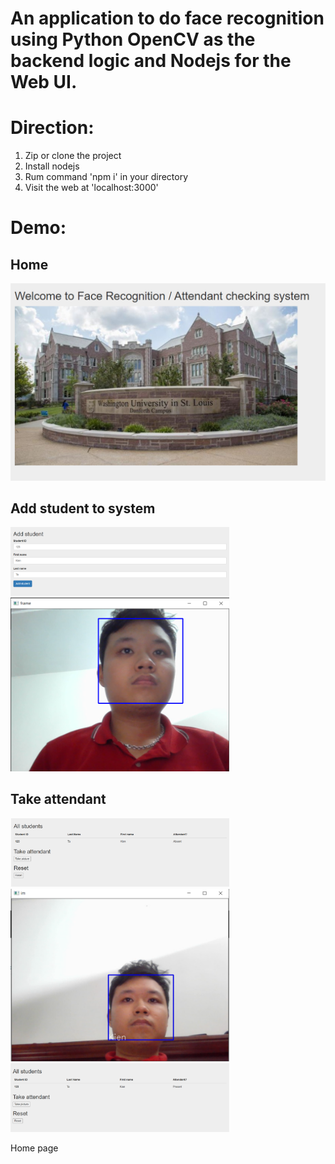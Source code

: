 # An application to do face recognition using Python OpenCV as the backend logic and Nodejs for the Web UI.

# Direction: 
1. Zip or clone the project
2. Install nodejs
3. Rum command 'npm i' in your directory
4. Visit the web at 'localhost:3000'

# Demo:
<p align="center">
  <h2> Home </h2>
  <img src="images\home.png" width="700" title="home">
  <h2> Add student to system </h2>
  <img src="images\add_student_web.png" width="350" title="addStudentWeb">
  <img src="images\add_student_opencv.png" width="350" title="addStudentPython">
  <h2> Take attendant </h2>
  <img src="images\take_attendant_web_before.png" width="350" title="takeAttendantBefore">
  <img src="images\take_attendant_opencv.png" width="350" title="takeAttendantPython">
  <img src="images\take_attendant_web_after.png" width="350" title="takeAttendantAfter">
</p>

Home page